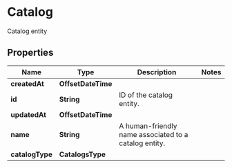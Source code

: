 

# Catalog

Catalog entity

## Properties

Name | Type | Description | Notes
------------ | ------------- | ------------- | -------------
**createdAt** | **OffsetDateTime** |  | 
**id** | **String** | ID of the catalog entity. | 
**updatedAt** | **OffsetDateTime** |  | 
**name** | **String** | A human-friendly name associated to a catalog entity. | 
**catalogType** | **CatalogsType** |  | 



